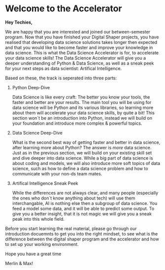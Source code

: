 # Welcome to the Accelerator

**Hey Techies,**

We are happy that you are interested and joined our between-semester program. Now that you have finished your Digital Shaper projects, you have realised that developing data science solutions takes longer then expected and that you would like to become faster and improve your knowledge in data science. This is what the Data Science Accelerator is for, to accelerate your data science skills! The Data Science Accelerator will give you a deeper understanding of Python & Data Science, as well as a sneak peek for your next steps as data scientist: Artifical Intelligence.

Based on these, the track is seperated into three parts:

1. Python Deep-Dive

   Data Science is like every craft: The better you know your tools, the faster and better are your results. The main tool you will be using for data science will be Python and its various libraries, so learning more about them will accelerate your data science skills, by quite a bit! This section won`t be an introduction into Python, instead we will build on your foundation and introduce more complex & powerful topics.

2. Data Science Deep-Dive

   What is the second best way of getting faster and better in data science, after learning more about Python? The answer is _more_ data science. Just as in the previous section, we will build on your existing skill set and dive deeper into data science. While a big part of data science is about coding and models, we will also introduce more soft topics of data science, such as how to define a data science problem and how to communicate with your non-ds team mates.

3. Artifical Intelligence Sneak Peek

   While the differences are not always clear, and many people (especially the ones who don`t know anything about tech) will use them interchangable, AI is nothing else then a subgroup of data science. You feed a model some data, and it will be able to predict some output. To give you a better insight, that it is not magic we will give you a sneak peak into this whole field.

Before you start learning the real material, please go through our introduction docuemnts to get you into the right mindset, to see what is the difference between the digital shaper program and the accelerator and how to set up your working environment.

Hope you have a great time

Merlin & Max!
